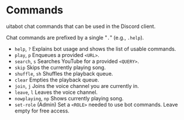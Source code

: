 # Commands
uitabot chat commands that can be used in the Discord client.

Chat commands are prefixed by a single "`.`" (e.g., `.help`).

- `help`, `?` Explains bot usage and shows the list of usable commands.
- `play`, `p` Enqueues a provided `<URL>`.
- `search`, `s` Searches YouTube for a provided `<QUERY>`.
- `skip` Skips the currently playing song.
- `shuffle`, `sh` Shuffles the playback queue.
- `clear` Empties the playback queue.
- `join`, `j` Joins the voice channel you are currently in.
- `leave`, `l` Leaves the voice channel.
- `nowplaying`, `np` Shows currently playing song.
- `set-role` (Admin) Set a `<ROLE>` needed to use bot commands. Leave empty for free access.
